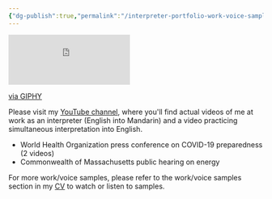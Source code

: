 ```yaml
---
{"dg-publish":true,"permalink":"/interpreter-portfolio-work-voice-samples/","noteIcon":"2"}
---
```



<iframe src="https://giphy.com/embed/oA88lDC8EJasiPLqhZ" width="240" height="99" frameBorder="0" class="giphy-embed" allowFullScreen></iframe><p><a href="https://giphy.com/gifs/Mocopinus-work-underconstruction-mocopinus-oA88lDC8EJasiPLqhZ">via GIPHY</a></p>

Please visit my [YouTube channel](https://www.youtube.com/@ericliaointerpreter/videos), where you'll find actual videos of me at work as an interpreter (English into Mandarin) and a video practicing simultaneous interpretation into English.
- World Health Organization press conference on COVID-19 preparedness (2 videos)
- Commonwealth of Massachusetts public hearing on energy

For more work/voice samples, please refer to the work/voice samples section in my [CV](https://drive.google.com/file/d/1x2w2NirxGCWH6FfUQIGFDNAa1wWMs3oS/view?usp=sharing) to watch or listen to samples.